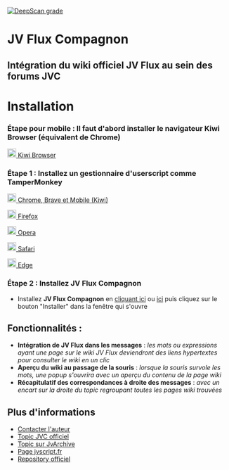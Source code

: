 [![DeepScan grade](https://deepscan.io/api/teams/16229/projects/20113/branches/537913/badge/grade.svg)](https://deepscan.io/dashboard#view=project&tid=16229&pid=20113&bid=537913)

# **JV Flux Compagnon**

## Intégration du wiki officiel JV Flux au sein des forums JVC

# Installation

### Étape pour mobile : Il faut d'abord installer le navigateur **Kiwi Browser** (équivalent de Chrome)

<a href="https://play.google.com/store/apps/details?id=com.kiwibrowser.browser" target="_blank"><img src="https://kiwibrowser.com/wp-content/uploads/2019/09/cropped-Favicon-512x512-32x32.png" alt="Chrome" width="20"/> Kiwi Browser</a>

### Étape 1 : Installez un gestionnaire d'userscript comme **TamperMonkey**

<a href="https://chrome.google.com/webstore/detail/tampermonkey/dhdgffkkebhmkfjojejmpbldmpobfkfo?hl=fr" target="_blank"><img src="https://upload.wikimedia.org/wikipedia/commons/e/e1/Google_Chrome_icon_%28February_2022%29.svg" alt="Chrome" width="20"/> Chrome, Brave et Mobile (Kiwi)</a>

<a href="https://addons.mozilla.org/fr/firefox/addon/tampermonkey/" target="_blank"><img src="https://upload.wikimedia.org/wikipedia/commons/a/a0/Firefox_logo%2C_2019.svg" alt="Firefox" width="20"/> Firefox</a>

<a href="https://addons.opera.com/fr/extensions/details/tampermonkey-beta/?display=en/" target="_blank"><img src="https://upload.wikimedia.org/wikipedia/commons/4/49/Opera_2015_icon.svg" alt="Opera" width="20"/> Opera</a>

<a href="https://apps.apple.com/app/apple-store/id1482490089?pt=117945903&ct=tm.net&mt=8/" target="_blank"><img src="https://upload.wikimedia.org/wikipedia/en/7/71/Safari_14_icon.png" alt="Safari" width="20"/> Safari</a>

<a href="https://microsoftedge.microsoft.com/addons/detail/tampermonkey/iikmkjmpaadaobahmlepeloendndfphd/" target="_blank"><img src="https://upload.wikimedia.org/wikipedia/commons/9/98/Microsoft_Edge_logo_%282019%29.svg" alt="Edge" width="20"/> Edge</a>

### Étape 2 : Installez **JV Flux Compagnon**

- Installez **JV Flux Compagnon** en [cliquant ici](https://github.com/Rand0max/jvflux/raw/master/jvfluxcompagnon.user.js) ou [ici](https://jvscript.fr/script/jv-flux-compagnon) puis cliquez sur le bouton "Installer" dans la fenêtre qui s'ouvre

## Fonctionnalités :

- **Intégration de JV Flux dans les messages** : _les mots ou expressions ayant une page sur le wiki JV Flux deviendront des liens hypertextes pour consulter le wiki en un clic_
- **Aperçu du wiki au passage de la souris** : _lorsque la souris survole les mots, une popup s'ouvrira avec un aperçu du contenu de la page wiki_
- **Récapitulatif des correspondances à droite des messages** : _avec un encart sur la droite du topic regroupant toutes les pages wiki trouvées_

## Plus d'informations

- [Contacter l'auteur](https://www.jeuxvideo.com/messages-prives/nouveau.php?all_dest=Rand0max)
- [Topic JVC officiel](https://www.jeuxvideo.com/forums/42-51-68982055-1-0-1-0-officiel-jv-flux-compagnon-le-plugin-indispensable-du-forum.htm)
- [Topic sur JvArchive](https://jvarchive.com/forums/42-51-68982055-1-0-1-0-officiel-jv-flux-compagnon-le-plugin-indispensable-du-forum.htm)
- [Page jvscript.fr](https://jvscript.fr/script/jv-flux-compagnon)
- [Repository officiel](https://github.com/Rand0max/jvflux/)
